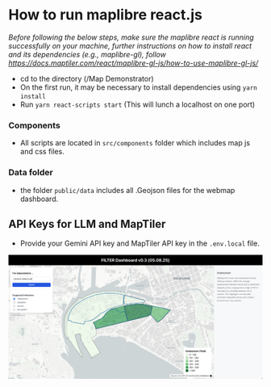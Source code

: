 
# How to run maplibre react.js


<em> Before following the below steps, make sure the maplibre react is running successfully on your machine, further instructions on how to install react and its dependencies (e.g., maplibre-gl), follow https://docs.maptiler.com/react/maplibre-gl-js/how-to-use-maplibre-gl-js/</em>

- cd to the directory (/Map Demonstrator) 
- On the first run, it may be necessary to install dependencies using `yarn install`
- Run  `yarn react-scripts start` (This will lunch a localhost on one port)

### Components
- All scripts are located in `src/components` folder which includes map js and css files.

### Data folder
- the folder `public/data` includes all .Geojson files for the webmap dashboard.


## API Keys for LLM and MapTiler 
- Provide your Gemini API key and MapTiler API key in the `.env.local` file. 

![alt text](image-2.png)
